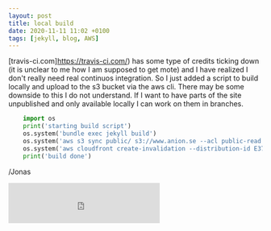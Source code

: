 ```yaml
---
layout: post
title: local build
date: 2020-11-11 11:02 +0100
tags: [jekyll, blog, AWS]
---
```

[travis-ci.com]https://travis-ci.com/) has some type of credits ticking down (it is unclear to me 
how I am supposed to get mote) and I have realized I don't really need real continuos integration.
So I just added a script to build locally and upload to the s3 bucket via the aws cli. There may be
some downside to this I do not understand. If I want to have parts of the
site unpublished and only available locally I can work on them in branches.

```python
    import os
    print('starting build script')
    os.system('bundle exec jekyll build')
    os.system('aws s3 sync public/ s3://www.anion.se --acl public-read --delete')
    os.system('aws cloudfront create-invalidation --distribution-id E379E2RCB0S37Y --paths /*')
    print('build done')
```
/Jonas

<iframe src="https://open.spotify.com/embed/track/7oY5dKG6d3vYR2QcdGWsHA" width="300" height="80" frameborder="0" allowtransparency="true" allow="encrypted-media"></iframe>